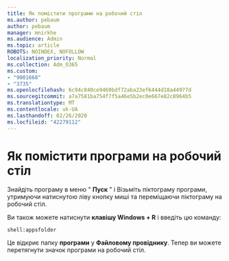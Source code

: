 ```yaml
---
title: Як помістити програми на робочий стіл
ms.author: pebaum
author: pebaum
manager: mnirkhe
ms.audience: Admin
ms.topic: article
ROBOTS: NOINDEX, NOFOLLOW
localization_priority: Normal
ms.collection: Adm_O365
ms.custom:
- "9001668"
- "3735"
ms.openlocfilehash: 6c94c840ce9460bdf72aba23ef6444d18a44977d
ms.sourcegitcommit: a7a7581ba754f7f5a46e5b2ec0e667e82c8964b5
ms.translationtype: MT
ms.contentlocale: uk-UA
ms.lasthandoff: 02/26/2020
ms.locfileid: "42279112"
---
```

# <a name="put-apps-on-the-desktop"></a>Як помістити програми на робочий стіл

Знайдіть програму в меню " **Пуск** " і Візьміть піктограму програми, утримуючи натиснутою ліву кнопку миші та переміщаючи піктограму на робочий стіл.

Ви також можете натиснути **клавішу Windows + R** і введіть цю команду:

`shell:appsfolder`

Це відкриє папку **програми** у **Файловому провіднику**. Тепер ви можете перетягнути значок програми на робочий стіл.
